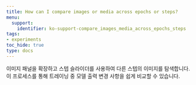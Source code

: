 ```yaml
---
title: How can I compare images or media across epochs or steps?
menu:
  support:
    identifier: ko-support-compare_images_media_across_epochs_steps
tags:
- experiments
toc_hide: true
type: docs
---
```


이미지 패널을 확장하고 스텝 슬라이더를 사용하여 다른 스텝의 이미지를 탐색합니다. 이 프로세스를 통해 트레이닝 중 모델 출력 변경 사항을 쉽게 비교할 수 있습니다.
